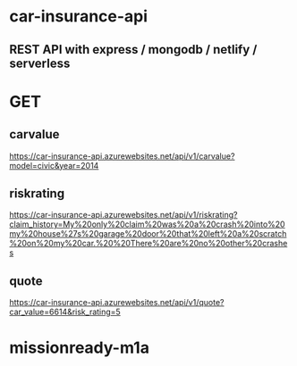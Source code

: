# car-insurance-api

## REST API with express / mongodb / netlify / serverless

# GET

## carvalue

https://car-insurance-api.azurewebsites.net/api/v1/carvalue?model=civic&year=2014

## riskrating

https://car-insurance-api.azurewebsites.net/api/v1/riskrating?claim_history=My%20only%20claim%20was%20a%20crash%20into%20my%20house%27s%20garage%20door%20that%20left%20a%20scratch%20on%20my%20car.%20%20There%20are%20no%20other%20crashes

## quote

https://car-insurance-api.azurewebsites.net/api/v1/quote?car_value=6614&risk_rating=5

# missionready-m1a
